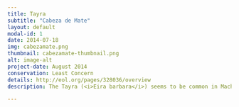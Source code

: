 ```yaml
---
title: Tayra
subtitle: "Cabeza de Mate"
layout: default
modal-id: 1
date: 2014-07-18
img: cabezamate.png
thumbnail: cabezamate-thumbnail.png
alt: image-alt
project-date: August 2014
conservation: Least Concern
details: http://eol.org/pages/328036/overview
description: The Tayra (<i>Eira barbara</i>) seems to be common in Machalilla and Pacoche as well.

---
```

